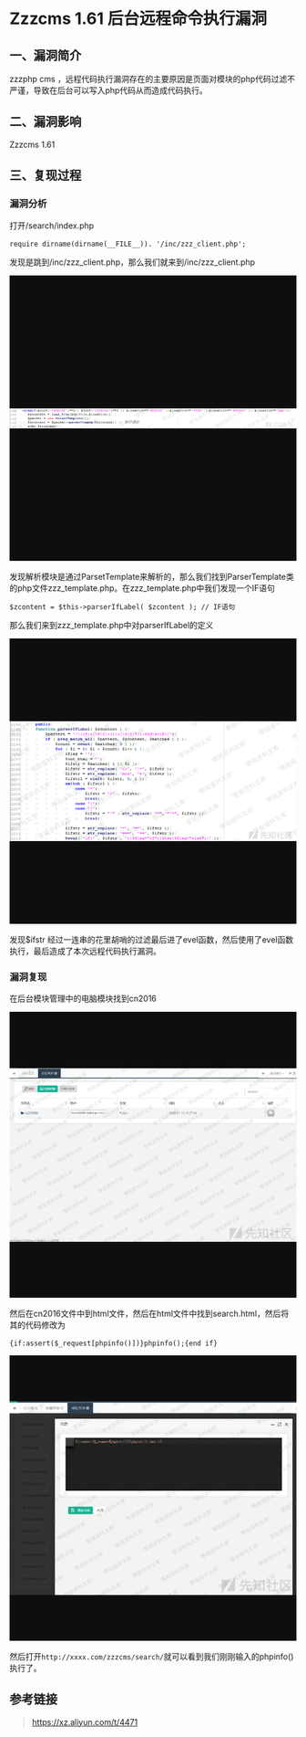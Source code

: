 Zzzcms 1.61 后台远程命令执行漏洞
================================

一、漏洞简介
------------

zzzphp cms
，远程代码执行漏洞存在的主要原因是页面对模块的php代码过滤不严谨，导致在后台可以写入php代码从而造成代码执行。

二、漏洞影响
------------

Zzzcms 1.61

三、复现过程
------------

### 漏洞分析

打开/search/index.php

    require dirname(dirname(__FILE__)). '/inc/zzz_client.php';

发现是跳到/inc/zzz\_client.php，那么我们就来到/inc/zzz\_client.php

![](resource/Zzzcms1.61后台远程命令执行漏洞/media/rId25.png)

发现解析模块是通过ParsetTemplate来解析的，那么我们找到ParserTemplate类的php文件zzz\_template.php。在zzz\_template.php中我们发现一个IF语句

    $zcontent = $this->parserIfLabel( $zcontent ); // IF语句

那么我们来到zzz\_template.php中对parserIfLabel的定义

![](resource/Zzzcms1.61后台远程命令执行漏洞/media/rId26.png)

发现\$ifstr
经过一连串的花里胡哨的过滤最后进了evel函数，然后使用了evel函数执行，最后造成了本次远程代码执行漏洞。

### 漏洞复现

在后台模块管理中的电脑模块找到cn2016

![](resource/Zzzcms1.61后台远程命令执行漏洞/media/rId28.png)

然后在cn2016文件中到html文件，然后在html文件中找到search.html，然后将其的代码修改为

    {if:assert($_request[phpinfo()])}phpinfo();{end if}

![](resource/Zzzcms1.61后台远程命令执行漏洞/media/rId29.png)

然后打开`http://xxxx.com/zzzcms/search/`就可以看到我们刚刚输入的phpinfo()执行了。

参考链接
--------

> https://xz.aliyun.com/t/4471
